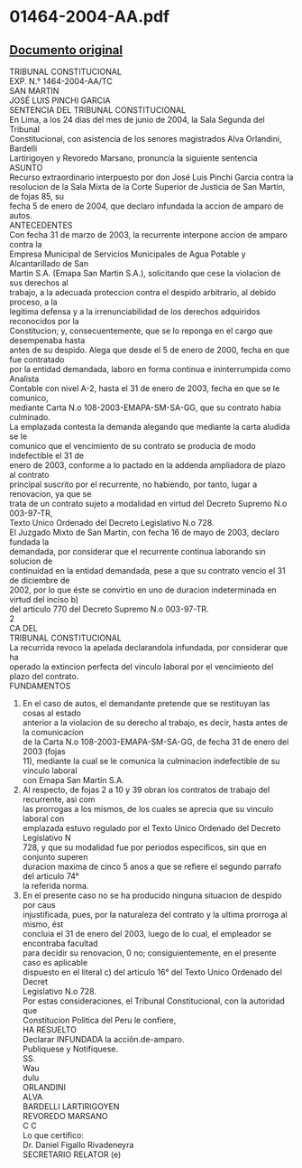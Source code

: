 
01464-2004-AA.pdf
=================
  
[Documento original](https://tc.gob.pe/jurisprudencia/2004/01464-2004-AA.pdf)  
---  
TRIBUNAL CONSTITUCIONAL  
EXP. N.° 1464-2004-AA/TC  
SAN MARTIN  
JOSÉ LUIS PINCHI GARCIA  
SENTENCIA DEL TRIBUNAL CONSTITUCIONAL  
En Lima, a los 24 dias del mes de junio de 2004, la Sala Segunda del Tribunal  
Constitucional, con asistencia de los senores magistrados Alva Orlandini, Bardelli  
Lartirigoyen y Revoredo Marsano, pronuncia la siguiente sentencia  
ASUNTO  
Recurso extraordinario interpuesto por don José Luis Pinchi Garcia contra la  
resolucion de la Sala Mixta de la Corte Superior de Justicia de San Martin, de fojas 85, su  
fecha 5 de enero de 2004, que declaro infundada la accion de amparo de autos.  
ANTECEDENTES  
Con fecha 31 de marzo de 2003, la recurrente interpone accion de amparo contra la  
Empresa Municipal de Servicios Municipales de Agua Potable y Alcantarillado de San  
Martin S.A. (Emapa San Martin S.A.), solicitando que cese la violacion de sus derechos al  
trabajo, a la adecuada proteccion contra el despido arbitrario, al debido proceso, a la  
legitima defensa y a la irrenunciabilidad de los derechos adquiridos reconocidos por la  
Constitucion; y, consecuentemente, que se lo reponga en el cargo que desempenaba hasta  
antes de su despido. Alega que desde el 5 de enero de 2000, fecha en que fue contratado  
por la entidad demandada, laboro en forma continua e ininterrumpida como Analista  
Contable con nivel A-2, hasta el 31 de enero de 2003, fecha en que se le comunico,  
mediante Carta N.o 108-2003-EMAPA-SM-SA-GG, que su contrato habia culminado.  
La emplazada contesta la demanda alegando que mediante la carta aludida se le  
comunico que el vencimiento de su contrato se producia de modo indefectible el 31 de  
enero de 2003, conforme a lo pactado en la addenda ampliadora de plazo al contrato  
principal suscrito por el recurrente, no habiendo, por tanto, lugar a renovacion, ya que se  
trata de un contrato sujeto a modalidad en virtud del Decreto Supremo N.o 003-97-TR,  
Texto Unico Ordenado del Decreto Legislativo N.o 728.  
El Juzgado Mixto de San Martin, con fecha 16 de mayo de 2003, declaro fundada la  
demandada, por considerar que el recurrente continua laborando sin solucion de  
continuidad en la entidad demandada, pese a que su contrato vencio el 31 de diciembre de  
2002, por lo que éste se convirtio en uno de duracion indeterminada en virtud del inciso b)  
del articulo 770 del Decreto Supremo N.o 003-97-TR.  
2  
CA DEL  
TRIBUNAL CONSTITUCIONAL  
La recurrida revoco la apelada declarandola infundada, por considerar que ha  
operado la extincion perfecta del vinculo laboral por el vencimiento del plazo del contrato.  
FUNDAMENTOS  
1. En el caso de autos, el demandante pretende que se restituyan las cosas al estado  
anterior a la violacion de su derecho al trabajo, es decir, hasta antes de la comunicacion  
de la Carta N.o 108-2003-EMAPA-SM-SA-GG, de fecha 31 de enero del 2003 (fojas  
11), mediante la cual se le comunica la culminacion indefectible de su vinculo laboral  
con Emapa San Martin S.A.  
2. Al respecto, de fojas 2 a 10 y 39 obran los contratos de trabajo del recurrente, asi com  
las prorrogas a los mismos, de los cuales se aprecia que su vinculo laboral con  
emplazada estuvo regulado por el Texto Unico Ordenado del Decreto Legislativo N  
728, y que su modalidad fue por periodos especificos, sin que en conjunto superen  
duracion maxima de cinco 5 anos a que se refiere el segundo parrafo del articulo 74°  
la referida norma.  
3. En el presente caso no se ha producido ninguna situacion de despido por caus  
injustificada, pues, por la naturaleza del contrato y la ultima prorroga al mismo, ést  
concluia el 31 de enero del 2003, luego de lo cual, el empleador se encontraba facultad  
para decidir su renovacion, 0 no; consiguientemente, en el presente caso es aplicable  
dispuesto en el literal c) del articulo 16° del Texto Unico Ordenado del Decret  
Legislativo N.o 728.  
Por estas consideraciones, el Tribunal Constitucional, con la autoridad que  
Constitucion Politica del Peru le confiere,  
HA RESUELTO  
Declarar INFUNDADA la acciôn.de-amparo.  
Publiquese y Notifiquese.  
SS.  
Wau  
dulu  
ORLANDINI  
ALVA  
BARDELLI LARTIRIGOYEN  
REVOREDO MARSANO  
C C  
Lo que certifico:  
Dr. Daniel Figallo Rivadeneyra  
SECRETARIO RELATOR (e)